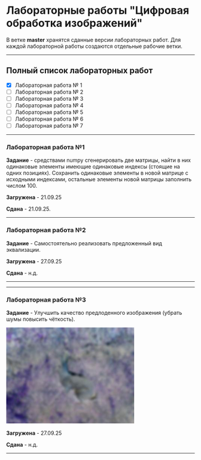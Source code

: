 # Лабораторные работы "Цифровая обработка изображений"
В ветке **master** хранятся сданные версии лабораторных работ. Для каждой лабораторной работы создаются отдельные рабочие ветки.

---

## Полный список лабораторных работ

- [x] Лабораторная работа № 1
- [ ] Лабораторная работа № 2
- [ ] Лабораторная работа № 3
- [ ] Лабораторная работа № 4
- [ ] Лабораторная работа № 5
- [ ] Лабораторная работа № 6
- [ ] Лабораторная работа № 7

---

### Лабораторная работа №1

**Задание** - средствами numpy сгенерировать две матрицы, найти в них одинаковые элементы имеющие одинаковые индексы (стоящие на одних позициях). Сохранить одинаковые элементы в новой матрице с исходными индексами, остальные элементы новой матрицы заполнить числом 100.

**Загружена** - 21.09.25 

**Сдана** - 21.09.25.

---

### Лабораторная работа №2

**Задание** - Самостоятельно реализовать предложенный вид эквализации.

**Загружена** - 27.09.25 

**Сдана** - н.д.

---

---

### Лабораторная работа №3

**Задание** - Улучшить качество предлоденного изображения (убрать шумы повысить чёткость).

![lab3png](https://raw.githubusercontent.com/T1xAn/ImageProcessing/refs/heads/Lab3/Lab3/lb3png.jpg)

**Загружена** - 27.09.25 

**Сдана** - н.д.

---
